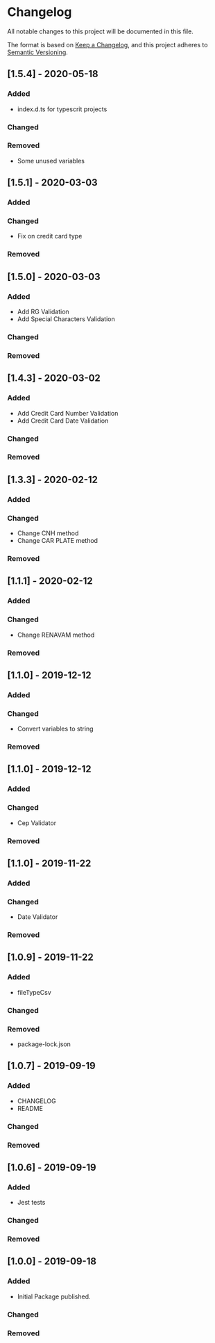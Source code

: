 # Changelog
All notable changes to this project will be documented in this file.

The format is based on [Keep a Changelog](https://keepachangelog.com/en/1.0.0/),
and this project adheres to [Semantic Versioning](https://semver.org/spec/v2.0.0.html).

## [1.5.4] - 2020-05-18
### Added
-  index.d.ts for typescrit projects
### Changed
### Removed
- Some unused variables


## [1.5.1] - 2020-03-03
### Added
### Changed
- Fix on credit card type
### Removed

## [1.5.0] - 2020-03-03
### Added
- Add RG Validation
- Add Special Characters Validation
### Changed
### Removed

## [1.4.3] - 2020-03-02
### Added
- Add Credit Card Number Validation
- Add Credit Card Date Validation
### Changed
### Removed

## [1.3.3] - 2020-02-12
### Added
### Changed
- Change CNH method
- Change CAR PLATE method
### Removed

## [1.1.1] - 2020-02-12
### Added
### Changed
- Change RENAVAM method
### Removed

## [1.1.0] - 2019-12-12
### Added
### Changed
- Convert variables to string
### Removed

## [1.1.0] - 2019-12-12
### Added
### Changed
- Cep Validator
### Removed

## [1.1.0] - 2019-11-22
### Added
### Changed
- Date Validator
### Removed

## [1.0.9] - 2019-11-22
### Added
- fileTypeCsv
### Changed
### Removed
- package-lock.json

## [1.0.7] - 2019-09-19
### Added
- CHANGELOG
- README
### Changed
### Removed

## [1.0.6] - 2019-09-19
### Added
- Jest tests
### Changed
### Removed

## [1.0.0] - 2019-09-18
### Added
- Initial Package published.
### Changed
### Removed

[0.0.0]: https://github.com/javascript-validator/compare